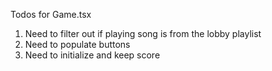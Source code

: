 Todos for Game.tsx

1. Need to filter out if playing song is from the lobby playlist
2. Need to populate buttons
3. Need to initialize and keep score


